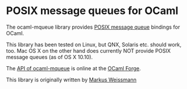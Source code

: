 # POSIX message queues for OCaml

The ocaml-mqueue library provides [POSIX message queue](http://pubs.opengroup.org/onlinepubs/9699919799/basedefs/mqueue.h.html) bindings for OCaml.

This library has been tested on Linux, but QNX, Solaris etc. should work, too.
Mac OS X on the other hand does currently NOT provide POSIX message queues (as of OS X 10.10).

The [API of ocaml-mqueue](http://mqueue.forge.ocamlcore.org/doc/) is online at the [OCaml Forge](https://forge.ocamlcore.org/).

This library is originally written by [Markus Weissmann](http://www.mweissmann.de/)

